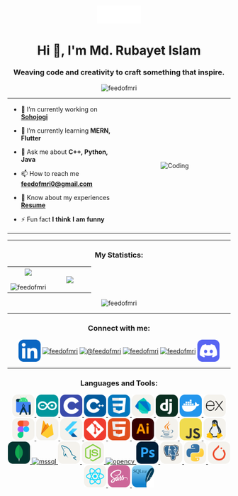 <p align="center" ><img  src = "assets/feedofmri_logo.gif" width = 100px></p>
<h1 align="center">Hi 👋, I'm Md. Rubayet Islam</h1>
<h3 align="center">Weaving code and creativity to craft something that inspire.</h3>

<p align="center"> <img src="https://komarev.com/ghpvc/?username=feedofmri&label=Profile%20views&color=0e75b6&style=flat" alt="feedofmri" /> </p>

<table align="center">
<tr border="none">
<td width="50%" align="left">
  
- 🔭 I’m currently working on **[Sohojogi](https://github.com/Learnathon-By-Geeky-Solutions/team-synergy)**

- 🌱 I’m currently learning **MERN, Flutter**

- 💬 Ask me about **C++, Python, Java**

- 📫 How to reach me **feedofmri0@gmail.com**

- 📄 Know about my experiences **[Resume](assets/Resume_Rubayet.pdf)**

- ⚡ Fun fact **I think I am funny**

</td>
<td width="50%" align="center">

  <img align="center" alt="Coding" width="270" src="https://user-images.githubusercontent.com/74038190/218265814-3084a4ba-809c-4135-afc0-8685d0f634b3.gif">

  </td>
</tr>
</table>

---

<h3 align="center">My Statistics:</h3>
<p align="center">
<table align="center">
<tr border="none">
<td width="50%" align="center">
  
  <img  align="center"  src="https://github-readme-stats.vercel.app/api?username=feedofmri&theme=dark&show_icons=true&count_private=true" />
  <br></br>
  <img src="https://streak-stats.demolab.com?user=feedofmri&theme=dark" alt="feedofmri" />

</td>
<td width="50%" align="center">

  <img  align="center"  src="https://github-readme-stats.anuraghazra1.vercel.app/api/top-langs/?username=feedofmri&theme=dark&hide_border=false&no-bg=true&no-frame=true&langs_count=10"/>
  
  </td>
</tr>
</table>

<p align="center"> <img src="https://github-profile-trophy.vercel.app/?username=feedofmri" alt="feedofmri" /></a> </p>

---

<h3 align="center">Connect with me:</h3>
<p align="center">
<a href="https://linkedin.com/in/feedofmri" target="blank"><img align="center" src="https://github.com/feedofmri/feedofmri/blob/main/assets/skill-icons/icons/LinkedIn.svg" alt="feedofmri" height="50" width="50" /></a>
<a href="https://www.behance.net/feedofmri" target="blank"><img align="center" src="https://raw.githubusercontent.com/rahuldkjain/github-profile-readme-generator/master/src/images/icons/Social/behance.svg" alt="feedofmri" height="50" width="50" /></a>
<a href="https://www.youtube.com/@feedofmri" target="blank"><img align="center" src="https://raw.githubusercontent.com/rahuldkjain/github-profile-readme-generator/master/src/images/icons/Social/youtube.svg" alt="@feedofmri" height="50" width="50" /></a>
<a href="https://codeforces.com/profile/feedofmri" target="blank"><img align="center" src="https://raw.githubusercontent.com/rahuldkjain/github-profile-readme-generator/master/src/images/icons/Social/codeforces.svg" alt="feedofmri" height="50" width="50" /></a>
<a href="https://www.leetcode.com/feedofmri" target="blank"><img align="center" src="https://raw.githubusercontent.com/rahuldkjain/github-profile-readme-generator/master/src/images/icons/Social/leet-code.svg" alt="feedofmri" height="50" width="50" /></a>
<a href="https://discord.gg/ZurUqEPt" target="blank"><img align="center" src="https://github.com/feedofmri/feedofmri/blob/main/assets/skill-icons/icons/Discord.svg" alt="ZurUqEPt" height="50" width="50" /></a>
</p>

---

<h3 align="center">Languages and Tools:</h3>
<p align="center">
<a href="https://developer.android.com" target="_blank" rel="noreferrer"> <img src="https://github.com/feedofmri/feedofmri/blob/main/assets/skill-icons/icons/AndroidStudio-Light.svg" alt="android" width="50" height="50"/> </a> 
<a href="https://www.arduino.cc/" target="_blank" rel="noreferrer"> <img src="https://github.com/feedofmri/feedofmri/blob/main/assets/skill-icons/icons/Arduino.svg" alt="arduino" width="50" height="50"/> </a> 
<a href="https://www.cprogramming.com/" target="_blank" rel="noreferrer"> <img src="https://github.com/feedofmri/feedofmri/blob/main/assets/skill-icons/icons/C.svg" alt="c" width="50" height="50"/> </a> 
<a href="https://www.w3schools.com/cpp/" target="_blank" rel="noreferrer"> <img src="https://github.com/feedofmri/feedofmri/blob/main/assets/skill-icons/icons/CPP.svg" alt="cplusplus" width="50" height="50"/> </a> 
<a href="https://www.w3schools.com/css/" target="_blank" rel="noreferrer"> <img src="https://github.com/feedofmri/feedofmri/blob/main/assets/skill-icons/icons/CSS.svg" alt="css3" width="50" height="50"/> </a> 
<a href="https://dart.dev" target="_blank" rel="noreferrer"> <img src="https://github.com/feedofmri/feedofmri/blob/main/assets/skill-icons/icons/Dart-Light.svg" alt="dart" width="50" height="50"/> </a> 
<a href="https://www.djangoproject.com/" target="_blank" rel="noreferrer"> <img src="https://github.com/feedofmri/feedofmri/blob/main/assets/skill-icons/icons/Django.svg" alt="django" width="50" height="50"/> </a> 
<a href="https://www.docker.com/" target="_blank" rel="noreferrer"> <img src="https://github.com/feedofmri/feedofmri/blob/main/assets/skill-icons/icons/Docker.svg" alt="docker" width="50" height="50"/> </a> 
<a href="https://expressjs.com" target="_blank" rel="noreferrer"> <img src="https://github.com/feedofmri/feedofmri/blob/main/assets/skill-icons/icons/ExpressJS-Light.svg" alt="express" width="50" height="50"/> </a> 
<a href="https://www.figma.com/" target="_blank" rel="noreferrer"> <img src="https://github.com/feedofmri/feedofmri/blob/main/assets/skill-icons/icons/Figma-Light.svg" alt="figma" width="50" height="50"/> </a> 
<a href="https://firebase.google.com/" target="_blank" rel="noreferrer"> <img src="https://github.com/feedofmri/feedofmri/blob/main/assets/skill-icons/icons/Firebase-Light.svg" alt="firebase" width="50" height="50"/> </a> 
<a href="https://flutter.dev" target="_blank" rel="noreferrer"> <img src="https://github.com/feedofmri/feedofmri/blob/main/assets/skill-icons/icons/Flutter-Light.svg" alt="flutter" width="50" height="50"/> </a> 
<a href="https://git-scm.com/" target="_blank" rel="noreferrer"> <img src="https://github.com/feedofmri/feedofmri/blob/main/assets/skill-icons/icons/Git.svg" alt="git" width="50" height="50"/> </a> 
<a href="https://www.w3.org/html/" target="_blank" rel="noreferrer"> <img src="https://github.com/feedofmri/feedofmri/blob/main/assets/skill-icons/icons/HTML.svg" alt="html5" width="50" height="50"/> </a> 
<a href="https://www.adobe.com/in/products/illustrator.html" target="_blank" rel="noreferrer"> <img src="https://github.com/feedofmri/feedofmri/blob/main/assets/skill-icons/icons/Illustrator.svg" alt="illustrator" width="50" height="50"/> </a> 
<a href="https://www.java.com" target="_blank" rel="noreferrer"> <img src="https://github.com/feedofmri/feedofmri/blob/main/assets/skill-icons/icons/Java-Light.svg" alt="java" width="50" height="50"/> </a> 
<a href="https://developer.mozilla.org/en-US/docs/Web/JavaScript" target="_blank" rel="noreferrer"> <img src="https://github.com/feedofmri/feedofmri/blob/main/assets/skill-icons/icons/JavaScript.svg" alt="javascript" width="50" height="50"/> </a> 
<a href="https://www.linux.org/" target="_blank" rel="noreferrer"> <img src="https://github.com/feedofmri/feedofmri/blob/main/assets/skill-icons/icons/Linux-Light.svg" alt="linux" width="50" height="50"/> </a>
<a href="https://www.mongodb.com/" target="_blank" rel="noreferrer"> <img src="https://github.com/feedofmri/feedofmri/blob/main/assets/skill-icons/icons/MongoDB.svg" alt="mongodb" width="50" height="50"/> </a>
<a href="https://www.microsoft.com/en-us/sql-server" target="_blank" rel="noreferrer"> <img src="https://www.svgrepo.com/show/303229/microsoft-sql-server-logo.svg" alt="mssql" width="50" height="50"/> </a> 
<a href="https://www.mysql.com/" target="_blank" rel="noreferrer"> <img src="https://github.com/feedofmri/feedofmri/blob/main/assets/skill-icons/icons/MySQL-Light.svg" alt="mysql" width="50" height="50"/> </a> 
<a href="https://nodejs.org" target="_blank" rel="noreferrer"> <img src="https://github.com/feedofmri/feedofmri/blob/main/assets/skill-icons/icons/NodeJS-Light.svg" alt="nodejs" width="50" height="50"/> </a> 
<a href="https://opencv.org/" target="_blank" rel="noreferrer"> <img src="https://www.vectorlogo.zone/logos/opencv/opencv-icon.svg" alt="opencv" width="50" height="50"/> </a> 
<a href="https://www.photoshop.com/en" target="_blank" rel="noreferrer"> <img src="https://github.com/feedofmri/feedofmri/blob/main/assets/skill-icons/icons/Photoshop.svg" alt="photoshop" width="50" height="50"/> </a> 
<a href="https://www.postgresql.org" target="_blank" rel="noreferrer"> <img src="https://github.com/feedofmri/feedofmri/blob/main/assets/skill-icons/icons/PostgreSQL-Light.svg" alt="postgresql" width="50" height="50"/> </a> 
<a href="https://www.python.org" target="_blank" rel="noreferrer"> <img src="https://github.com/feedofmri/feedofmri/blob/main/assets/skill-icons/icons/Python-Light.svg" alt="python" width="50" height="50"/> </a> 
<a href="https://pytorch.org/" target="_blank" rel="noreferrer"> <img src="https://github.com/feedofmri/feedofmri/blob/main/assets/skill-icons/icons/PyTorch-Light.svg" alt="pytorch" width="50" height="50"/> </a> 
<a href="https://reactjs.org/" target="_blank" rel="noreferrer"> <img src="https://github.com/feedofmri/feedofmri/blob/main/assets/skill-icons/icons/React-Light.svg" alt="react" width="50" height="50"/> </a> 
<a href="https://sass-lang.com" target="_blank" rel="noreferrer"> <img src="https://github.com/feedofmri/feedofmri/blob/main/assets/skill-icons/icons/Sass.svg" alt="sass" width="50" height="50"/> </a> 
<a href="https://www.sqlite.org/" target="_blank" rel="noreferrer"> <img src="https://github.com/feedofmri/feedofmri/blob/main/assets/skill-icons/icons/SQLite.svg" alt="sqlite" width="50" height="50"/> </a> </p>

